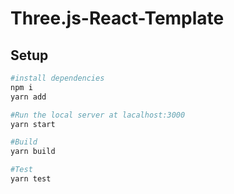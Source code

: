 # Three.js-React-Template

## Setup

```bash
#install dependencies
npm i
yarn add

#Run the local server at lacalhost:3000
yarn start

#Build
yarn build

#Test 
yarn test
```

